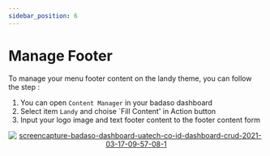 ```yaml
---
sidebar_position: 6
---
```


# Manage Footer 

To manage your menu footer content on the landy theme, you can follow the step :
1. You can open `Content Manager` in your badaso dashboard
2. Select item `Landy` and choise `Fill Content' in Action button
3. Input your logo image and text footer content to the footer content form
<p align="center">
  <a href="https://badaso-docs.uatech.co.id/">
    <img src="http://localhost:3000/img/footer-content.png" alt="screencapture-badaso-dashboard-uatech-co-id-dashboard-crud-2021-03-17-09-57-08-1" />
  </a>
</p>
